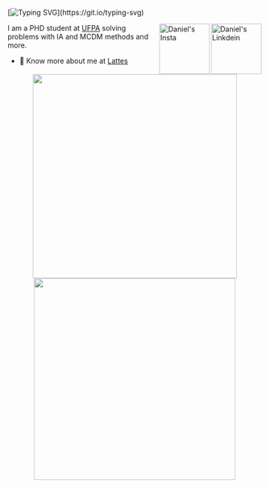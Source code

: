 [![Typing SVG](https://readme-typing-svg.herokuapp.com?font=Rock+Salt&size=60&color=409A63&center=true&vCenter=true&multiline=true&width=1200&height=240&lines=Hi%2C+there!+I'm+Daniel!;Always+focusing+on+learning!)](https://git.io/typing-svg)

<a href="https://www.linkedin.com/in/daniel-souza-810b62a0/" target="_blank" rel="nofollow"><img align="right" alt="Daniel's Linkdein" width="100px" src="https://img.shields.io/badge/-LinkedIn-%230077B5?style=for-the-badge&logo=linkedin&logoColor=white" /></a>

<a href="https://www.instagram.com/danielssouzaa/" target="_blank" rel="nofollow"><img align="right" alt="Daniel's Insta" width="100px" src="https://img.shields.io/badge/-Instagram-%23E4405F?style=for-the-badge&logo=instagram&logoColor=white" /></a>

I am a PHD student at [UFPA](www.lpo.ufpa.br/) solving problems with IA and MCDM methods and more. 

- 👨 Know more about me at [Lattes](http://buscatextual.cnpq.br/buscatextual/visualizacv.do?id=K8743892P6) 

<p align = "center">
<a href="https://github.com/dsouza13">
  <img src = "https://github-readme-stats.vercel.app/api?username=dsouza13&show_icons=true&theme=vue-dark" width = 405>
  <img src="https://github-readme-stats.vercel.app/api/top-langs/?username=dsouza13&layout=compact&langs_count=7&theme=vue-dark" width = 400/>
</p>
